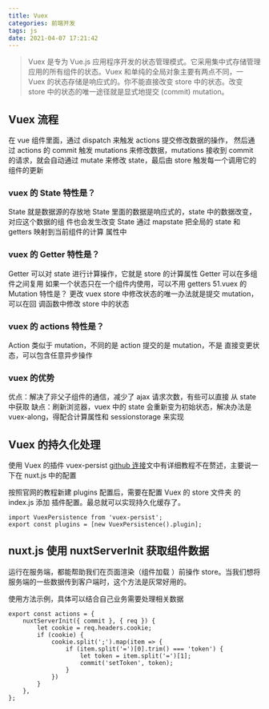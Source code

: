 ```yaml
---
title: Vuex
categories: 前端开发
tags: js
date: 2021-04-07 17:21:42
---
```


> Vuex 是专为 Vue.js 应用程序开发的状态管理模式。它采用集中式存储管理应用的所有组件的状态。Vuex 和单纯的全局对象主要有两点不同，一 Vuex 的状态存储是响应式的。你不能直接改变 store 中的状态。改变 store 中的状态的唯一途径就是显式地提交 (commit) mutation。

## Vuex 流程

在 vue 组件里面，通过 dispatch 来触发 actions 提交修改数据的操作， 然后通过 actions 的 commit 触发 mutations 来修改数据，mutations 接收到 commit 的请求，就会自动通过 mutate 来修改 state，最后由 store 触发每一个调用它的组件的更新

### vuex 的 State 特性是？

State 就是数据源的存放地 State 里面的数据是响应式的，state 中的数据改变，对应这个数据的组 件也会发生改变 State 通过 mapstate 把全局的 state 和 getters 映射到当前组件的计算 属性中

### vuex 的 Getter 特性是？

Getter 可以对 state 进行计算操作，它就是 store 的计算属性 Getter 可以在多组件之间复用 如果一个状态只在一个组件内使用，可以不用 getters 51.vuex 的 Mutation 特性是？ 更改 vuex store 中修改状态的唯一办法就是提交 mutation，可以在回 调函数中修改 store 中的状态

### vuex 的 actions 特性是？

Action 类似于 mutation，不同的是 action 提交的是 mutation，不是 直接变更状态，可以包含任意异步操作

### vuex 的优势

优点：解决了非父子组件的通信，减少了 ajax 请求次数，有些可以直接 从 state 中获取 缺点：刷新浏览器，vuex 中的 state 会重新变为初始状态，解决办法是 vuex-along，得配合计算属性和 sessionstorage 来实现

## Vuex 的持久化处理

使用 Vuex 的插件 vuex-persist [github 连接](https://github.com/championswimmer/vuex-persist#tips-for-nuxt)文中有详细教程不在赘述，主要说一下在 nuxt.js 中的配置

按照官网的教程新建 plugins 配置后，需要在配置 Vuex 的 store 文件夹 的 index.js 添加 插件配置。最总就可以实现持久化缓存了。

```
import VuexPersistence from 'vuex-persist';
export const plugins = [new VuexPersistence().plugin];
```

## nuxt.js 使用 nuxtServerInit 获取组件数据

运行在服务端，都能帮助我们在页面渲染（组件加载 ）前操作 store。当我们想将服务端的一些数据传到客户端时，这个方法是灰常好用的。

使用方法示例，具体可以结合自己业务需要处理相关数据

```
export const actions = {
    nuxtServerInit({ commit }, { req }) {
        let cookie = req.headers.cookie;
        if (cookie) {
            cookie.split(';').map(item => {
                if (item.split('=')[0].trim() === 'token') {
                    let token = item.split('=')[1];
                    commit('setToken', token);
                }
            })
        }
    },
};

```
